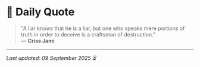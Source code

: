 # 📜 Daily Quote

> "A liar knows that he is a liar, but one who speaks mere portions of truth in order to deceive is a craftsman of destruction."  
> — **Criss Jami**

---

_Last updated: 09 September 2025 ⏳_
